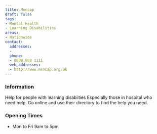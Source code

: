 ```yaml
---
title: Mencap
draft: false
tags:
- Mental Health
- Learning Disabilities
areas:
- Nationwide
contact:
  addresses:
  - 
  phone:
  - 0808 808 1111
  web_addresses:
  - http://www.mencap.org.uk
---
```


### Information
Help for people with learning disabiities
Especially those in hospital who need help.
Go online and use their directory to find the
help you need.


### Opening Times
* Mon to Fri   9am to 5pm

